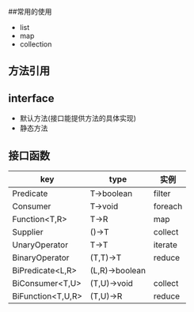 ##常用的使用
- list
- map
- collection
## 方法引用

## interface
- 默认方法(接口能提供方法的具体实现)
- 静态方法
## 接口函数
| key      | type | 实例                                  |
| -------- | ---- | ---------------------------------------- |
|Predicate<T>         | T->boolean         | filter
|Consumer<T>          | T->void            | foreach
|Function<T,R>        | T->R               |  map
|Supplier<T>          | ()->T              |  collect
|UnaryOperator<T>     | T->T               |  iterate
|BinaryOperator<T>    | (T,T)->T           |   reduce
|BiPredicate<L,R>     | (L,R)->boolean     |
|BiConsumer<T,U>      | (T,U)->void        |    collect
|BiFunction<T,U,R>    | (T,U)->R           |    reduce